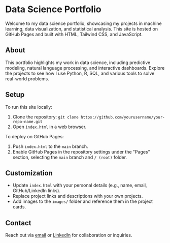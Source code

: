# Data Science Portfolio

Welcome to my data science portfolio, showcasing my projects in machine learning, data visualization, and statistical analysis. This site is hosted on GitHub Pages and built with HTML, Tailwind CSS, and JavaScript.

## About
This portfolio highlights my work in data science, including predictive modeling, natural language processing, and interactive dashboards. Explore the projects to see how I use Python, R, SQL, and various tools to solve real-world problems.

## Setup
To run this site locally:
1. Clone the repository: `git clone https://github.com/yourusername/your-repo-name.git`
2. Open `index.html` in a web browser.

To deploy on GitHub Pages:
1. Push `index.html` to the `main` branch.
2. Enable GitHub Pages in the repository settings under the "Pages" section, selecting the `main` branch and `/ (root)` folder.

## Customization
- Update `index.html` with your personal details (e.g., name, email, GitHub/LinkedIn links).
- Replace project links and descriptions with your own projects.
- Add images to the `images/` folder and reference them in the project cards.

## Contact
Reach out via [email](mailto:your.email@example.com) or [LinkedIn](https://linkedin.com/in/yourusername) for collaboration or inquiries.